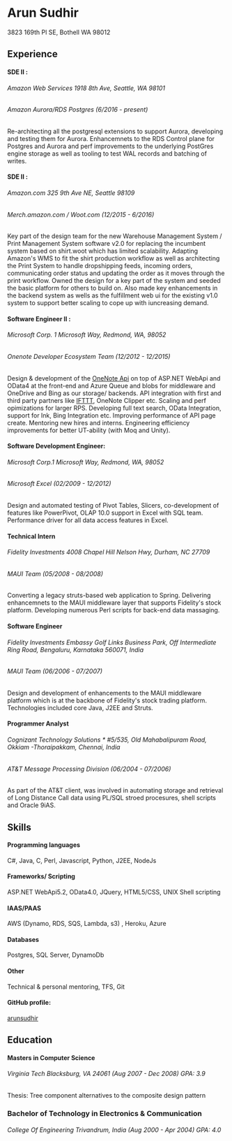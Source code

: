 Arun Sudhir
===========
3823 169th Pl SE,
Bothell WA 98012  

## Experience  
#### SDE II :   
###### Amazon Web Services *1918 8th Ave, Seattle, WA 98101*
###### Amazon Aurora/RDS Postgres (6/2016 - present)
Re-architecting all the postgresql extensions to support Aurora, developing and testing them for Aurora. Enhancemnets to the RDS Control plane for Postgres and Aurora and perf improvements to the underlying PostGres engine storage as well as tooling to test WAL records and batching of writes.
#### SDE II : 
###### Amazon.com *325 9th Ave NE, Seattle 98109*
###### Merch.amazon.com / Woot.com (12/2015 - 6/2016)
Key part of the design team for the new Warehouse Management System / Print Management System software v2.0 for replacing the incumbent system based on shirt.woot which has limited scalability. Adapting Amazon's WMS to fit the shirt production workflow as well as architecting the Print System to handle dropshipping feeds, incoming orders, communicating order status and updating the order as it moves through the print workflow. Owned the design for a key part of the system and seeded the basic platform for others to build on. Also made key enhancements in the backend system as wells as the fulfillment web ui for the existing v1.0 system to support better scaling to cope up with iuncreasing demand. 
#### Software Engineer II : 
###### Microsoft Corp. *1 Microsoft Way, Redmond, WA, 98052*
###### Onenote Developer Ecosystem Team (12/2012 - 12/2015)
Design & development of the [OneNote Api](http://dev.onenote.com) on top of ASP.NET WebApi and OData4 at 
the front-end and Azure Queue and blobs for middleware and OneDrive and Bing as our storage/ backends.
API integration with first and third party partners like [IFTTT](https://ifttt.com/onenote), OneNote Clipper etc. 
Scaling and perf opimizations for larger RPS. Developing full text search, OData Integration, support for Ink, 
Bing Integration etc. Improving performance of API page create. Mentoring new hires and interns. 
Engineering efficiency improvements for better UT-ability (with Moq and Unity).
#### Software Development Engineer: 
###### Microsoft Corp.*1 Microsoft Way, Redmond, WA, 98052*
###### Microsoft Excel (02/2009 - 12/2012)
Design and automated testing of Pivot Tables, Slicers, co-development of features like PowerPivot, OLAP 10.0 
support in Excel with SQL team. Performance driver for all data access features in Excel.
#### Technical Intern
###### Fidelity Investments *4008 Chapel Hill Nelson Hwy, Durham, NC 27709* 
###### MAUI Team (05/2008 - 08/2008)
Converting a legacy struts-based web application to Spring. Delivering enhancemnets to the MAUI middleware layer 
that supports Fidelity's stock platform. Developing numerous Perl scripts for back-end data massaging. 
#### Software Engineer
###### Fidelity Investments *Embassy Golf Links Business Park, Off Intermediate Ring Road, Bengaluru, Karnataka 560071, India* 
###### MAUI Team (06/2006 - 07/2007) 
Design and development of enhancements to the MAUI middleware platform which is at the backbone of Fidelity's stock
trading platform. Technologies included core Java, J2EE and Struts.
#### Programmer Analyst
###### Cognizant Technology Solutions * #5/535, Old Mahabalipuram Road, Okkiam -Thoraipakkam, Chennai, India 
###### AT&T Message Processing Division (06/2004 - 07/2006)
As part of the AT&T client, was involved in automating storage and retrieval of Long Distance Call data using PL/SQL
stroed procesures, shell scripts and Oracle 9iAS.

## Skills

#### Programming languages
C#, Java, C, Perl, Javascript, Python, J2EE, NodeJs
#### Frameworks/ Scripting
ASP.NET WebApi5.2, OData4.0, JQuery, HTML5/CSS, UNIX Shell scripting
#### IAAS/PAAS
AWS (Dynamo, RDS, SQS, Lambda, s3) , Heroku, Azure
#### Databases
Postgres, SQL Server, DynamoDb
#### Other
Technical & personal mentoring, TFS, Git
#### GitHub profile:
[arunsudhir](https://github.com/arunsudhir/)
## Education

#### Masters in Computer Science 
###### Virginia Tech *Blacksburg, VA 24061* (Aug 2007 - Dec 2008) GPA: 3.9
Thesis: Tree component alternatives to the composite design pattern
### Bachelor of Technology in Electronics & Communication
###### College Of Engineering *Trivandrum, India* (Aug 2000 - Apr 2004) GPA: 4.0

